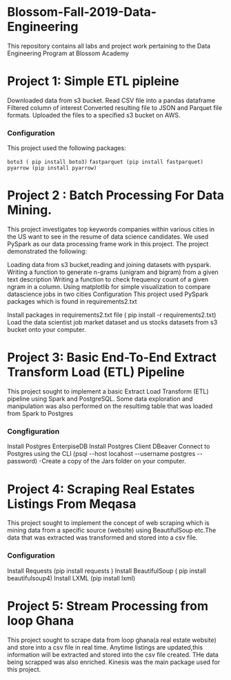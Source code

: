 # Blossom-Fall-2019-Data-Engineering
This repository contains all labs and project work pertaining to the Data Engineering Program at Blossom Academy

# Project 1: Simple ETL pipleine 
Downloaded data from s3 bucket.
Read CSV file into a pandas dataframe
Filtered column of interest
Converted resulting file to JSON and Parquet file formats.
Uploaded the files to a specified s3 bucket on AWS.
### Configuration
This project used the following packages:

``` boto3 ( pip install boto3) ```
``` fastparquet (pip install fastparquet) ```
```pyarrow (pip install pyarrow) ```

# Project 2 : Batch Processing For Data Mining.
This project investigates top keywords companies within various cities in the US want to see in the resume of data science candidates. We used PySpark as our data processing frame work in this project. The project demonstrated the following:

Loading data from s3 bucket,reading and joining datasets with pyspark.
Writing a function to generate n-grams (unigram and bigram) from a given text description
Writing a function to check frequency count of a given ngram in a column.
Using matplotlib for simple visualization to compare datascience jobs in two cities
Configuration
This project used PySpark packages which is found in requirements2.txt

Install packages in requirements2.txt file ( pip install -r requirements2.txt)
Load the data scientist job market dataset and us stocks datasets from s3 bucket onto your computer.

# Project 3: Basic End-To-End Extract Transform Load (ETL) Pipeline
This project sought to implement a basic Extract Load Transform (ETL) pipeline using Spark and PostgreSQL.
Some data exploration and manipulation was also performed on the resultimg table that was loaded from Spark to Postgres

### Congfiguration
Install Postgres EnterpiseDB
Install Postgres Client DBeaver
Connect to Postgres using the CLI (psql --host locahost --username postgres --password) -Create a copy of the Jars folder on your computer.


# Project 4: Scraping Real Estates Listings From Meqasa
This project sought to implement the concept of web scraping which is mining data from a specific source (website) using BeautifulSoup etc.The data that was extracted was transformed and stored into a csv file.

### Configuration
Install Requests (pip install requests )
Install BeautifulSoup ( pip install beautifulsoup4)
Install LXML (pip install lxml)

# Project 5: Stream Processing from loop Ghana
This project sought to scrape data from loop ghana(a real estate website) and store into a csv file in real time. Anytime listings are updated,this information will be extracted and stored into the csv file created. THe data being scrapped was also enriched. Kinesis was the main package used for this project.


